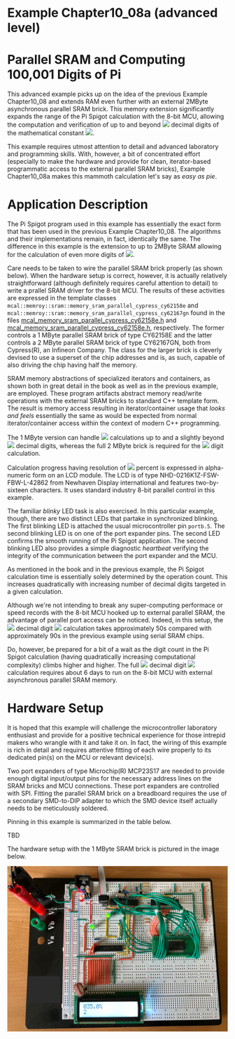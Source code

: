 # Example Chapter10_08a (advanced level)
# Parallel SRAM and Computing 100,001 Digits of Pi

This advanced example picks up on the idea of the previous Example Chapter10_08
and extends RAM even further with an external
2MByte asynchronous parallel SRAM brick.
This memory extension significantly expands the range of the Pi Spigot calculation
with the 8-bit MCU, allowing the computation and verification of up to and beyond
<img src="https://render.githubusercontent.com/render/math?math=100,001">
decimal digits of the mathematical
constant <img src="https://render.githubusercontent.com/render/math?math=\pi">.

This example requires utmost attention to detail and advanced
laboratory and programming skills. With, however, a bit of concentrated
effort (especially to make the hardware and provide for clean,
iterator-based programmatic access to the external parallel SRAM bricks),
Example Chapter10_08a makes this mammoth calculation let's say as
_easy_ _as_ _pie_.

# Application Description

The Pi Spigot program used in this example has essentially
the exact form that has been used in the previous Example Chapter10_08.
The algorithms and their implementations remain,
in fact, identically the same.
The difference in this example is the extension to up to 2MByte
SRAM allowing for the calculation of even more digits of
<img src="https://render.githubusercontent.com/render/math?math=\pi">.

Care needs to be taken to wire the parallel SRAM brick properly
(as shown below). When the hardware setup is correct,
however, it is actually relatively straightforward
(although definitely requires careful attention to detail)
to write a prallel SRAM driver for the 8-bit MCU.
The results of these activities
are expressed in the template classes
`mcal::memroy::sram::memory_sram_parallel_cypress_cy62158e`
and
`mcal::memroy::sram::memory_sram_parallel_cypress_cy62167gn`
found in the files
[mcal_memory_sram_parallel_cypress_cy62158e.h](./src/mcal/avr/mcal_memory_sram_parallel_cypress_cy62158e.h)
and
[mcal_memory_sram_parallel_cypress_cy62158e.h](./src/mcal/avr/mcal_memory_sram_parallel_cypress_cy62167gn.h),
respectively. The former controls a 1 MByte parallel SRAM
brick of type CY62158E
and the latter controls a 2 MByte parallel SRAM
brick of type
CY62167GN, both from Cypress(R), an Infineon Company.
The class for the larger brick is cleverly devised
to use a superset of the chip addresses and is, as such,
capable of also driving the chip having half the memory.

SRAM memory abstractions of specialized iterators and containers,
as shown both in great detail in the book as well as in the previous example,
are employed. These program artifacts abstract memory read/write
operations with the external SRAM bricks to standard C++ template form.
The result is memory access resulting in iterator/container usage
that _looks_ _and_ _feels_ essentially the same as would be expected
from normal iterator/container access within the context of modern C++
programming.

The 1 MByte version can handle
<img src="https://render.githubusercontent.com/render/math?math=\pi">
calculations up to and a slightly beyond
<img src="https://render.githubusercontent.com/render/math?math=50,001">
decimal digits, whereas the full 2 MByte brick is required for the
<img src="https://render.githubusercontent.com/render/math?math=100,001">
digit calculation.

Calculation progress having resolution of
<img src="https://render.githubusercontent.com/render/math?math=[1/10]">
percent
is expressed in alpha-numeric form on an LCD module.
The LCD is of type NHD-0216K1Z-FSW-FBW-L-42862
from Newhaven Display international and features
two-by-sixteen characters. It uses standard
industry 8-bit parallel control in this example.

The familiar _blinky_ LED task is also exercised. In this
particular example, though, there are two distinct LEDs that
partake in synchronized blinking.
The first blinking LED is attached the usual microcontroller pin `portb.5`.
The second blinking LED is on one of the port expander pins.
The second LED confirms the smooth running of the
Pi Spigot application. The second blinking LED also
provides a simple diagnostic _heartbeat_ verifying
the integrity of the communication between
the port expander and the MCU.

As mentioned in the book and in the previous example,
the Pi Spigot calculation time
is essentially solely determined by the operation count.
This increases quadratically with increasing number
of decimal digits targeted in a given calculation.

Although we're not intending to break any super-computing
performace or speed records with the 8-bit MCU hooked up
to external parallel SRAM, the advantage of parallel port access
can be noticed.
Indeed, in this setup, the
<img src="https://render.githubusercontent.com/render/math?math=1,001">
decimal digit
<img src="https://render.githubusercontent.com/render/math?math=\pi">
calculation takes approximately 50s compared with approximately 90s
in the previous example using serial SRAM chips.

Do, however, be prepared for a bit of a wait as
the digit count in the Pi Spigot calculation
(having quadratically increasing computational complexity)
climbs higher and higher.
The full
<img src="https://render.githubusercontent.com/render/math?math=100,001">
decimal digit
<img src="https://render.githubusercontent.com/render/math?math=\pi">
calculation
requires about 6 days to run on the 8-bit MCU with external
asynchronous parallel SRAM memory.

# Hardware Setup

It is hoped that this example will challenge the microcontroller
laboratory enthusiast and provide for a positive technical experience
for those intrepid makers who wrangle with it and take it on.
In fact, the wiring of this example is rich in detail and requires attentive
fitting of each wire properly to its dedicated pin(s) on the MCU
or relevant device(s).

Two port expanders of type
Microchip(R) MCP23S17 are needed to provide enough
digital input/output pins for the necessary
address lines on the SRAM bricks and MCU connections.
These port expanders are controlled with SPI.
Fitting the parallel SRAM brick on a breadboard requires the use
of a secondary SMD-to-DIP adapter to which the SMD device
itself actually needs to be meticulously soldered.

Pinning in this example is summarized in the table below.

TBD

The hardware setup with the 1 MByte SRAM brick
is pictured in the image below.

![](./images/board10_08a.jpg)
